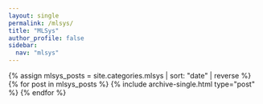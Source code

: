 ```yaml
---
layout: single
permalink: /mlsys/
title: "MLSys"
author_profile: false
sidebar:
  nav: "mlsys"
---
```


{% assign mlsys_posts = site.categories.mlsys | sort: "date" | reverse %}
{% for post in mlsys_posts %}
  {% include archive-single.html type="post" %}
{% endfor %}
